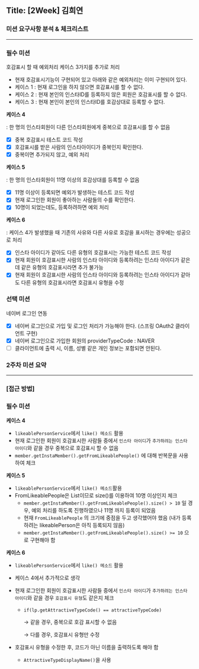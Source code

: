 ## **Title: [2Week] 김희연**

### **미션 요구사항 분석 & 체크리스트**

---

### 필수 미션
호감표시 할 때 예외처리 케이스 3가지를 추가로 처리

- 현재 호감표시기능이 구현되어 있고 아래와 같은 예외처리는 이미 구현되어 있다.
- 케이스 1 : 현재 로그인을 하지 않으면 호감표시를 할 수 없다.
- 케이스 2 : 현재 본인의 인스타ID를 등록하지 않은 회원은 호감표시를 할 수 없다.
- 케이스 3 : 현재 본인이 본인의 인스타ID를 호감상대로 등록할 수 없다.

**케이스 4**

: 한 명의 인스타회원이 다른 인스타회원에게 중복으로 호감표시를 할 수 없음

- [x]  중복 호감표시 테스트 코드 작성
- [x]  호감표시를 받은 사람의 인스타아이디가 중복인지 확인한다.
- [x]  중복이면 추가되지 않고, 예외 처리

**케이스 5**

: 한 명의 인스타회원이 11명 이상의 호감상대를 등록할 수 없음

- [x]  11명 이상이 등록되면 예외가 발생하는 테스트 코드 작성
- [x]  현재 로그인한 회원이 좋아하는 사람들의 수를 확인한다.
- [x]  10명이 되었는데도, 등록하려하면 예외 처리

  **케이스 6**

: 케이스 4가 발생했을 때 기존의 사유와 다른 사유로 호감을 표시하는 경우에는 성공으로 처리

- [x]  인스타 아이디가 같아도 다른 유형의 호감표시는 가능한 테스트 코드 작성
- [x]  현재 회원이 호감표시한 사람의 인스타 아이디와 등록하려는 인스타 아이디가 같은데 같은 유형의 호감표시라면 추가 불가능
- [x]  현재 회원이 호감표시한 사람의 인스타 아이디와 등록하려는 인스타 아이디가 같아도 다른 유형의 호감표시라면 호감표시 유형을 수정

### 선택 미션

네이버 로그인 연동

- [x] 네이버 로그인으로 가입 및 로그인 처리가 가능해야 한다. (스프링 OAuth2 클라이언트 구현)
- [x] 네이버 로그인으로 가입한 회원의 providerTypeCode : NAVER 
- [ ] 클라이언트에 출력 시, 이름, 성별 같은 개인 정보는 포함되면 안된다.

### **2주차 미션 요약**

---

### **[접근 방법]**

### 필수 미션

**케이스 4**

- `likeablePersonService`에서 `like() 메소드` 활용
- 현재 로그인한 회원이 호감표시한 사람들 중에서
  `인스타 아이디`가 `추가하려는 인스타 아이디`와 같을 경우 중복으로 호감표시 할 수 없음
- `member.getInstaMember().getFromLikeablePeople()` 에 대해 반복문을 사용하여 체크

**케이스 5**

- `likeablePersonService`에서 `like() 메소드`활용
- FromLikeablePeople은 List이므로 size()를 이용하여 10명 이상인지 체크
    - `member.getInstaMember().getFromLikeablePeople().size() > 10` 일 경우, 예외 처리를 하도록 진행하였으나 11명 까지 등록이 되었음
    - 현재 `FromLikeablePeople` 의 크기에 중점을 두고 생각했어야 했음
      (내가 등록하려는 likeablePerson은 아직 등록되지 않음)
    - `member.getInstaMember().getFromLikeablePeople().size() >= 10` 으로 구현해야 함

**케이스 6**

- `likeablePersonService`에서 `like() 메소드` 활용
- 케이스 4에서 추가적으로 생각
- 현재 로그인한 회원이 호감표시한 사람들 중에서
  `인스타 아이디`가 `추가하려는 인스타 아이디`와 같을 경우 `호감표시 유형`도 같은지 체크
    - `if(lp.getAttractiveTypeCode() == attractiveTypeCode)`

      → 같을 경우, 중복으로 호감 표시할 수 없음

      → 다를 경우, 호감표시 유형만 수정

- 호감표시 유형을 수정한 후, 코드가 아닌 이름을 출력하도록 해야 함
    - `AttractiveTypeDisplayName()`을 사용